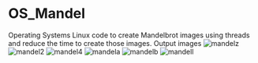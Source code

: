 # OS_Mandel
Operating Systems Linux code to create Mandelbrot images using threads and reduce the time to create those images.
Output images
![mandelz](https://user-images.githubusercontent.com/83175234/172037115-2d8a6400-acb5-44e0-8935-ad480c10cfe8.png)
![mandel2](https://user-images.githubusercontent.com/83175234/172037174-ed6398f3-867b-4072-8752-690e93635830.png)
![mandel4](https://user-images.githubusercontent.com/83175234/172037181-b713f9b6-c85a-4187-a803-91989a83c418.png)
![mandela](https://user-images.githubusercontent.com/83175234/172037208-99a923e1-5f0c-42cd-9596-cda3e35aac4e.png)
![mandelb](https://user-images.githubusercontent.com/83175234/172037214-5ab0d119-72f1-4100-a923-7c8bbc20b330.png)
![mandell](https://user-images.githubusercontent.com/83175234/172037248-bc1a9124-722e-4b21-9683-cc64a10ec493.png)

